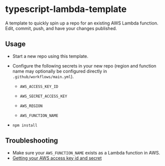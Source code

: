 # typescript-lambda-template

A template to quickly spin up a repo for an existing AWS Lambda function.
Edit, commit, push, and have your changes published.

## Usage
- Start a new repo using this template.

- Configure the following secrets in your new repo (region and function name may optionally be configured directly in `.github/workflows/main.yml`).

    - `AWS_ACCESS_KEY_ID`

    - `AWS_SECRET_ACCESS_KEY`

    - `AWS_REGION`

    - `AWS_FUNCTION_NAME`
  
- `npm install`
  
  
## Troubleshooting
- Make sure your `AWS_FUNCTION_NAME` exists as a Lambda function in AWS.
- [Getting your AWS access key id and secret](https://docs.aws.amazon.com/general/latest/gr/aws-sec-cred-types.html)
